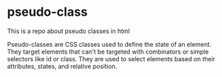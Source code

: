 # pseudo-class

This is a  repo about pseudo classes in html

Pseudo-classes are CSS classes used to define the state of an element. They target elements that can't be targeted with combinators or simple selectors like id or class. They are used to select elements based on their attributes, states, and relative position.
